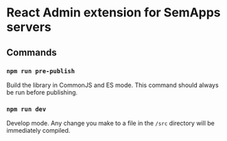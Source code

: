 # React Admin extension for SemApps servers

## Commands

### `npm run pre-publish`

Build the library in CommonJS and ES mode.
This command should always be run before publishing.

### `npm run dev`

Develop mode. Any change you make to a file in the `/src` directory will be immediately compiled.
